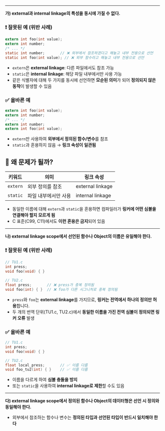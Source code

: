 

---

**가) external과 internal linkage의 특성을 동시에 가질 수 없다.**

### ❗ 잘못된 예 (위반 사례)

```c
extern int foo(int value);
extern int number;
/* ... */
static int number;       // ❌ 외부에서 참조하겠다고 해놓고 내부 전용으로 선언
static int foo(int value); // ❌ 외부 함수라고 해놓고 내부 전용으로 선언
```

- `extern`은 **external linkage**: 다른 파일에서도 참조 가능
- `static`은 **internal linkage**: 해당 파일 내부에서만 사용 가능
- 같은 식별자에 대해 두 가지를 동시에 선언하면 **모순된 의미**가 되어 **정의되지 않은 동작**이 발생할 수 있음

### ✅ 올바른 예

```c
extern int foo(int value);
extern int number;
/* ... */
extern int number;
extern int foo(int value);
```

- `extern`만 사용하여 **외부에서 정의된 함수/변수**를 참조
- `static`과 혼용하지 않음 → **링크 속성이 일관됨**

## 🧠 왜 문제가 될까?

|키워드|의미|링크 속성|
|---|---|---|
|`extern`|외부 정의를 참조|external linkage|
|`static`|파일 내부에서만 사용|internal linkage|

- 동일한 이름에 대해 `extern`과 `static`을 혼용하면 컴파일러가 **링커에 어떤 심볼을 연결해야 할지 모르게 됨**
- C 표준(C99, C11)에서도 **이런 혼용은 금지**되어 있음


---

**나) external linkage scope에서 선언된 함수나 Object의 이름은 유일해야 한다.**
### ❗ 잘못된 예 (위반 사례)

```c
// TU1.c
int press;
void foo(void) { }

// TU2.c
float press;       // ❌ press가 중복 정의됨
void foo(int) { }  // ❌ foo가 다른 시그니처로 중복 정의됨
```

- `press`와 `foo`는 **external linkage**를 가지므로, **링커는 전역에서 하나의 정의만 허용**합니다.
- 두 개의 번역 단위(TU1.c, TU2.c)에서 **동일한 이름을 가진 전역 심볼이 정의되면 링커 오류** 발생

### ✅ 올바른 예

```c
// TU1.c
int press;
void foo(void) { }

// TU2.c
float local_press;       // ✅ 이름 다름
void foo_tu2(int) { }    // ✅ 이름 다름
```

- 이름을 다르게 하여 **심볼 충돌을 방지**
- 또는 `static`을 사용하여 **internal linkage로 제한**할 수도 있음


---

**다) external linkage scope에서 정의된 함수나 Object의 데이터형은 선언 시 정의와 동일해야 한다.**

- 외부에서 참조하는 함수나 변수는 **정의된 타입과 선언된 타입이 반드시 일치해야 한다**

